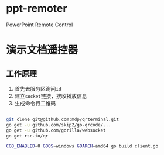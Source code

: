 # ppt-remoter

PowerPoint Remote Control

# 演示文档遥控器

## 工作原理

1. 首先去服务区询问`id`
2. 建立`socket`链接，接收播放信息
3. 生成命令行二维码

```bash

git clone git@github.com:mdp/qrterminal.git
go get -u github.com/skip2/go-qrcode/...
go get -u github.com/gorilla/websocket
go get rsc.io/qr
```


```bash
CGO_ENABLED=0 GOOS=windows GOARCH=amd64 go build client.go
```